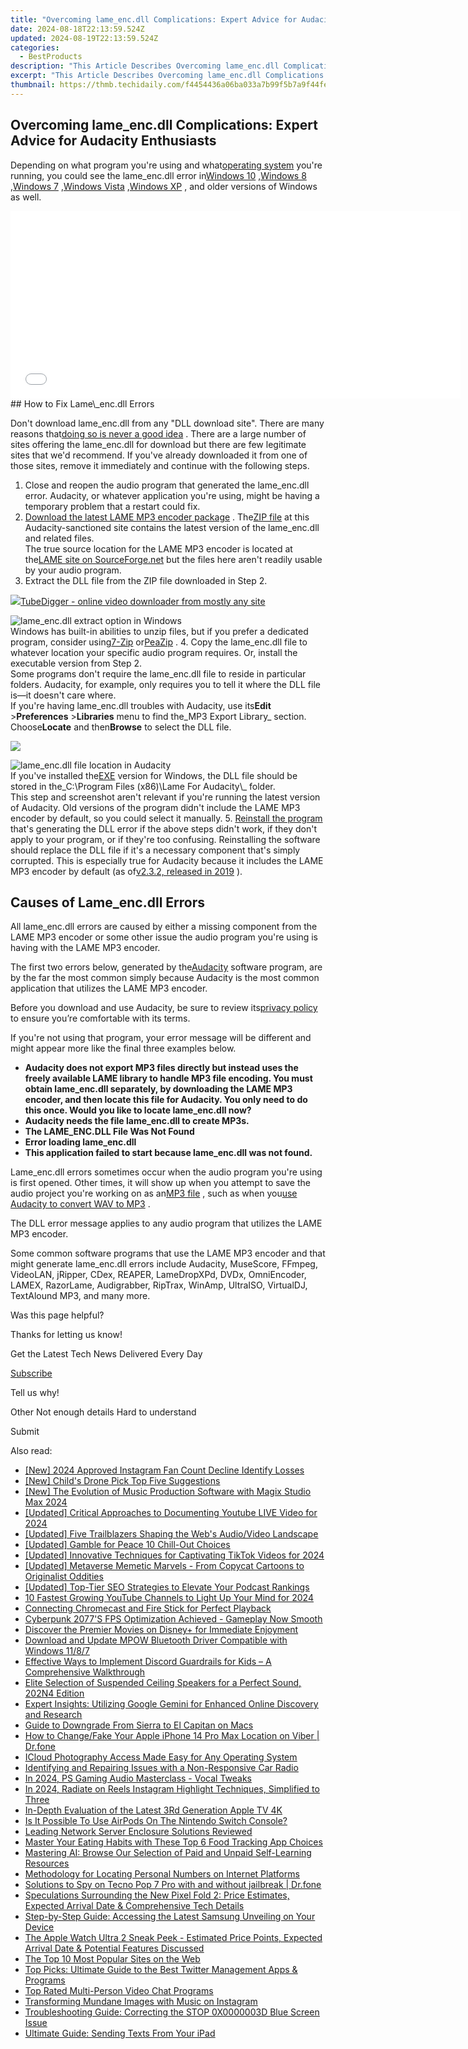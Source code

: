 ```yaml
---
title: "Overcoming lame_enc.dll Complications: Expert Advice for Audacity Enthusiasts"
date: 2024-08-18T22:13:59.524Z
updated: 2024-08-19T22:13:59.524Z
categories:
  - BestProducts
description: "This Article Describes Overcoming lame_enc.dll Complications: Expert Advice for Audacity Enthusiasts"
excerpt: "This Article Describes Overcoming lame_enc.dll Complications: Expert Advice for Audacity Enthusiasts"
thumbnail: https://thmb.techidaily.com/f4454436a06ba033a7b99f5b7a9f44fe470868599b2299ee24471567dbe046e5.jpg
---
```


## Overcoming lame_enc.dll Complications: Expert Advice for Audacity Enthusiasts
 Depending on what program you're using and what[operating system](https://www.lifewire.com/operating-systems-2625912) you're running, you could see the lame\_enc.dll error in[Windows 10](https://www.lifewire.com/windows-10-2626217) ,[Windows 8](https://www.lifewire.com/windows-8-2626235) ,[Windows 7](https://www.lifewire.com/windows-7-2626265) ,[Windows Vista](https://www.lifewire.com/windows-vista-2626311) ,[Windows XP](https://www.lifewire.com/windows-xp-2626354) , and older versions of Windows as well.  

<!-- affiliate ads begin -->
<iframe id="iframe_672" src="//a.impactradius-go.com/gen-ad-code/5597632/1959812/17834/" width="720" height="300" scrolling="no" frameborder="0" marginheight="0" marginwidth="0"></iframe>
<!-- affiliate ads end -->
## How to Fix Lame\_enc.dll Errors

 Don't download lame\_enc.dll from any "DLL download site". There are many reasons that[doing so is never a good idea](https://www.lifewire.com/important-reasons-not-to-download-dll-files-2624455) . There are a large number of sites offering the lame\_enc.dll for download but there are few legitimate sites that we'd recommend. If you've already downloaded it from one of those sites, remove it immediately and continue with the following steps.

1. Close and reopen the audio program that generated the lame\_enc.dll error. Audacity, or whatever application you're using, might be having a temporary problem that a restart could fix.
2. [Download the latest LAME MP3 encoder package](https://lame.buanzo.org/) . The[ZIP file](https://www.lifewire.com/zip-file-2622675) at this Audacity-sanctioned site contains the latest version of the lame\_enc.dll and related files.  
 The true source location for the LAME MP3 encoder is located at the[LAME site on SourceForge.net](https://sourceforge.net/projects/lame/) but the files here aren't readily usable by your audio program.
3. Extract the DLL file from the ZIP file downloaded in Step 2.  
<!-- affiliate ads begin -->
<a href="https://secure.2checkout.com/order/checkout.php?PRODS=4572700&QTY=1&AFFILIATE=108875&CART=1"><img src="	https://www.tubedigger.com/wp-content/uploads/2020/08/tubedigger-software-new.png" border="0">TubeDigger - online video downloader from mostly any site</a>
<!-- affiliate ads end -->
![lame_enc.dll extract option in Windows](https://www.lifewire.com/thmb/zNnff1IQp49UHguNEoSRvXKqsLg=/1500x0/filters:no_upscale():max_bytes(150000):strip_icc():format(webp)/lame-enc-dll-extract-zip-8edd07d5c0cc4c7cab9c410b67b9a811.png)  
 Windows has built-in abilities to unzip files, but if you prefer a dedicated program, consider using[7-Zip](https://www.7-zip.org/) or[PeaZip](https://peazip.github.io/) .
4. Copy the lame\_enc.dll file to whatever location your specific audio program requires. Or, install the executable version from Step 2.  
 Some programs don't require the lame\_enc.dll file to reside in particular folders. Audacity, for example, only requires you to tell it where the DLL file is—it doesn't care where.  
 If you're having lame\_enc.dll troubles with Audacity, use its**Edit** \>**Preferences** \>**Libraries** menu to find the_MP3 Export Library_ section. Choose**Locate** and then**Browse** to select the DLL file.  
<!-- affiliate ads begin -->
<a href="https://secure.2checkout.com/order/checkout.php?PRODS=32667153&QTY=1&AFFILIATE=108875&CART=1"><img src="https://www.coolmuster.com/uploads/image/20201228/feature02.png" border="0"></a>
<!-- affiliate ads end -->
![lame_enc.dll file location in Audacity](https://www.lifewire.com/thmb/dW88Y2dQ14vs4Ks39ID94-R_Yw8=/1500x0/filters:no_upscale():max_bytes(150000):strip_icc():format(webp)/audacity-mp3-lame-enc-dll-6457c0311ad4416e920303fc5c6dcb83.png)  
 If you've installed the[EXE](https://www.lifewire.com/exe-file-2622732) version for Windows, the DLL file should be stored in the_C:\\Program Files (x86)\\Lame For Audacity\\_ folder.  
 This step and screenshot aren't relevant if you're running the latest version of Audacity. Old versions of the program didn't include the LAME MP3 encoder by default, so you could select it manually.
5. [Reinstall the program](https://www.lifewire.com/what-is-the-proper-way-to-reinstall-a-software-program-2624478) that's generating the DLL error if the above steps didn't work, if they don't apply to your program, or if they're too confusing. Reinstalling the software should replace the DLL file if it's a necessary component that's simply corrupted. This is especially true for Audacity because it includes the LAME MP3 encoder by default (as of[v2.3.2, released in 2019](https://wiki.audacityteam.org/wiki/Release%5FNotes%5F2.3.2) ).

<!-- affiliate ads begin -->

<!-- affiliate ads end -->
## Causes of Lame\_enc.dll Errors

 All lame\_enc.dll errors are caused by either a missing component from the LAME MP3 encoder or some other issue the audio program you're using is having with the LAME MP3 encoder.

 The first two errors below, generated by the[Audacity](https://www.audacityteam.org/) software program, are by the far the most common simply because Audacity is the most common application that utilizes the LAME MP3 encoder.

 Before you download and use Audacity, be sure to review its[privacy policy](https://www.audacityteam.org/about/desktop-privacy-notice/) to ensure you’re comfortable with its terms.

 If you're not using that program, your error message will be different and might appear more like the final three examples below.

* **Audacity does not export MP3 files directly but instead uses the freely available LAME library to handle MP3 file encoding. You must obtain lame\_enc.dll separately, by downloading the LAME MP3 encoder, and then locate this file for Audacity. You only need to do this once. Would you like to locate lame\_enc.dll now?**
* **Audacity needs the file lame\_enc.dll to create MP3s.**
* **The LAME\_ENC.DLL File Was Not Found**
* **Error loading lame\_enc.dll**
* **This application failed to start because lame\_enc.dll was not found.**

 Lame\_enc.dll errors sometimes occur when the audio program you're using is first opened. Other times, it will show up when you attempt to save the audio project you're working on as an[MP3 file](https://www.lifewire.com/mp3-file-2622780) , such as when you[use Audacity to convert WAV to MP3](https://www.lifewire.com/audacity-tutorial-how-to-convert-wav-to-mp3-using-lame-2438749) .

 The DLL error message applies to any audio program that utilizes the LAME MP3 encoder.

 Some common software programs that use the LAME MP3 encoder and that might generate lame\_enc.dll errors include Audacity, MuseScore, FFmpeg, VideoLAN, jRipper, CDex, REAPER, LameDropXPd, DVDx, OmniEncoder, LAMEX, RazorLame, Audigrabber, RipTrax, WinAmp, UltraISO, VirtualDJ, TextAlound MP3, and many more.

Was this page helpful?

Thanks for letting us know!

 Get the Latest Tech News Delivered Every Day

[Subscribe](https://www.lifewire.com/#)

Tell us why!

 Other  Not enough details  Hard to understand

 Submit

<ins class="adsbygoogle"
     style="display:block"
     data-ad-format="autorelaxed"
     data-ad-client="ca-pub-7571918770474297"
     data-ad-slot="1223367746"></ins>



<ins class="adsbygoogle"
     style="display:block"
     data-ad-client="ca-pub-7571918770474297"
     data-ad-slot="8358498916"
     data-ad-format="auto"
     data-full-width-responsive="true"></ins>

<span class="atpl-alsoreadstyle">Also read:</span>
<div><ul>
<li><a href="https://instagram-video-files.techidaily.com/new-2024-approved-instagram-fan-count-decline-identify-losses/"><u>[New] 2024 Approved  Instagram Fan Count Decline  Identify Losses</u></a></li>
<li><a href="https://extra-resources.techidaily.com/new-childs-drone-pick-top-five-suggestions/"><u>[New] Child's Drone Pick  Top Five Suggestions</u></a></li>
<li><a href="https://some-guidance.techidaily.com/new-the-evolution-of-music-production-software-with-magix-studio-max-2024/"><u>[New] The Evolution of Music Production Software with Magix Studio Max 2024</u></a></li>
<li><a href="https://desktop-recording.techidaily.com/updated-critical-approaches-to-documenting-youtube-live-video-for-2024/"><u>[Updated] Critical Approaches to Documenting Youtube LIVE Video for 2024</u></a></li>
<li><a href="https://some-techniques.techidaily.com/updated-five-trailblazers-shaping-the-webs-audiovideo-landscape/"><u>[Updated] Five Trailblazers Shaping the Web's Audio/Video Landscape</u></a></li>
<li><a href="https://on-screen-recording.techidaily.com/updated-gamble-for-peace-10-chill-out-choices/"><u>[Updated] Gamble for Peace  10 Chill-Out Choices</u></a></li>
<li><a href="https://vp-tips.techidaily.com/updated-innovative-techniques-for-captivating-tiktok-videos-for-2024/"><u>[Updated] Innovative Techniques for Captivating TikTok Videos for 2024</u></a></li>
<li><a href="https://extra-skills.techidaily.com/updated-metaverse-memetic-marvels-from-copycat-cartoons-to-originalist-oddities/"><u>[Updated] Metaverse Memetic Marvels - From Copycat Cartoons to Originalist Oddities</u></a></li>
<li><a href="https://fox-boxes.techidaily.com/updated-top-tier-seo-strategies-to-elevate-your-podcast-rankings/"><u>[Updated] Top-Tier SEO Strategies to Elevate Your Podcast Rankings</u></a></li>
<li><a href="https://youtube-video-recordings.techidaily.com/10-fastest-growing-youtube-channels-to-light-up-your-mind-for-2024/"><u>10 Fastest Growing YouTube Channels to Light Up Your Mind for 2024</u></a></li>
<li><a href="https://techtrends.techidaily.com/connecting-chromecast-and-fire-stick-for-perfect-playback/"><u>Connecting Chromecast and Fire Stick for Perfect Playback</u></a></li>
<li><a href="https://win-blog.techidaily.com/cyberpunk-2077s-fps-optimization-achieved-gameplay-now-smooth/"><u>Cyberpunk 2077'S FPS Optimization Achieved - Gameplay Now Smooth</u></a></li>
<li><a href="https://techtrends.techidaily.com/discover-the-premier-movies-on-disneyplus-for-immediate-enjoyment/"><u>Discover the Premier Movies on Disney+ for Immediate Enjoyment</u></a></li>
<li><a href="https://driver-download.techidaily.com/download-and-update-mpow-bluetooth-driver-compatible-with-windows-1187/"><u>Download and Update MPOW Bluetooth Driver Compatible with Windows 11/8/7</u></a></li>
<li><a href="https://techtrends.techidaily.com/effective-ways-to-implement-discord-guardrails-for-kids-a-comprehensive-walkthrough/"><u>Effective Ways to Implement Discord Guardrails for Kids – A Comprehensive Walkthrough</u></a></li>
<li><a href="https://techtrends.techidaily.com/elite-selection-of-suspended-ceiling-speakers-for-a-perfect-sound-202n4-edition/"><u>Elite Selection of Suspended Ceiling Speakers for a Perfect Sound, 202N4 Edition</u></a></li>
<li><a href="https://techtrends.techidaily.com/expert-insights-utilizing-google-gemini-for-enhanced-online-discovery-and-research/"><u>Expert Insights: Utilizing Google Gemini for Enhanced Online Discovery and Research</u></a></li>
<li><a href="https://vp-tips.techidaily.com/guide-to-downgrade-from-sierra-to-el-capitan-on-macs/"><u>Guide to Downgrade From Sierra to El Capitan on Macs</u></a></li>
<li><a href="https://location-social.techidaily.com/how-to-changefake-your-apple-iphone-14-pro-max-location-on-viber-drfone-by-drfone-virtual-ios/"><u>How to Change/Fake Your Apple iPhone 14 Pro Max Location on Viber | Dr.fone</u></a></li>
<li><a href="https://techtrends.techidaily.com/icloud-photography-access-made-easy-for-any-operating-system/"><u>ICloud Photography Access Made Easy for Any Operating System</u></a></li>
<li><a href="https://techtrends.techidaily.com/identifying-and-repairing-issues-with-a-non-responsive-car-radio/"><u>Identifying and Repairing Issues with a Non-Responsive Car Radio</u></a></li>
<li><a href="https://extra-approaches.techidaily.com/in-2024-ps-gaming-audio-masterclass-vocal-tweaks/"><u>In 2024, PS Gaming Audio Masterclass - Vocal Tweaks</u></a></li>
<li><a href="https://instagram-video-files.techidaily.com/in-2024-radiate-on-reels-instagram-highlight-techniques-simplified-to-three/"><u>In 2024, Radiate on Reels  Instagram Highlight Techniques, Simplified to Three</u></a></li>
<li><a href="https://techtrends.techidaily.com/in-depth-evaluation-of-the-latest-3rd-generation-apple-tv-4k/"><u>In-Depth Evaluation of the Latest 3Rd Generation Apple TV 4K</u></a></li>
<li><a href="https://techtrends.techidaily.com/is-it-possible-to-use-airpods-on-the-nintendo-switch-console/"><u>Is It Possible To Use AirPods On The Nintendo Switch Console?</u></a></li>
<li><a href="https://techtrends.techidaily.com/leading-network-server-enclosure-solutions-reviewed/"><u>Leading Network Server Enclosure Solutions Reviewed</u></a></li>
<li><a href="https://techtrends.techidaily.com/master-your-eating-habits-with-these-top-6-food-tracking-app-choices/"><u>Master Your Eating Habits with These Top 6 Food Tracking App Choices</u></a></li>
<li><a href="https://techtrends.techidaily.com/mastering-ai-browse-our-selection-of-paid-and-unpaid-self-learning-resources/"><u>Mastering AI: Browse Our Selection of Paid and Unpaid Self-Learning Resources</u></a></li>
<li><a href="https://techtrends.techidaily.com/methodology-for-locating-personal-numbers-on-internet-platforms/"><u>Methodology for Locating Personal Numbers on Internet Platforms</u></a></li>
<li><a href="https://android-location-track.techidaily.com/solutions-to-spy-on-tecno-pop-7-pro-with-and-without-jailbreak-drfone-by-drfone-virtual-android/"><u>Solutions to Spy on Tecno Pop 7 Pro with and without jailbreak | Dr.fone</u></a></li>
<li><a href="https://techtrends.techidaily.com/speculations-surrounding-the-new-pixel-fold-2-price-estimates-expected-arrival-date-and-comprehensive-tech-details/"><u>Speculations Surrounding the New Pixel Fold 2: Price Estimates, Expected Arrival Date & Comprehensive Tech Details</u></a></li>
<li><a href="https://techtrends.techidaily.com/step-by-step-guide-accessing-the-latest-samsung-unveiling-on-your-device/"><u>Step-by-Step Guide: Accessing the Latest Samsung Unveiling on Your Device</u></a></li>
<li><a href="https://techtrends.techidaily.com/the-apple-watch-ultra-2-sneak-peek-estimated-price-points-expected-arrival-date-and-potential-features-discussed/"><u>The Apple Watch Ultra 2 Sneak Peek - Estimated Price Points, Expected Arrival Date & Potential Features Discussed</u></a></li>
<li><a href="https://techtrends.techidaily.com/the-top-10-most-popular-sites-on-the-web/"><u>The Top 10 Most Popular Sites on the Web</u></a></li>
<li><a href="https://techtrends.techidaily.com/top-picks-ultimate-guide-to-the-best-twitter-management-apps-and-programs/"><u>Top Picks: Ultimate Guide to the Best Twitter Management Apps & Programs</u></a></li>
<li><a href="https://techtrends.techidaily.com/top-rated-multi-person-video-chat-programs/"><u>Top Rated Multi-Person Video Chat Programs</u></a></li>
<li><a href="https://instagram-video-recordings.techidaily.com/transforming-mundane-images-with-music-on-instagram/"><u>Transforming Mundane Images with Music on Instagram</u></a></li>
<li><a href="https://techtrends.techidaily.com/troubleshooting-guide-correcting-the-stop-0x0000003d-blue-screen-issue/"><u>Troubleshooting Guide: Correcting the STOP 0X0000003D Blue Screen Issue</u></a></li>
<li><a href="https://techtrends.techidaily.com/ultimate-guide-sending-texts-from-your-ipad/"><u>Ultimate Guide: Sending Texts From Your iPad</u></a></li>
</ul></div>

